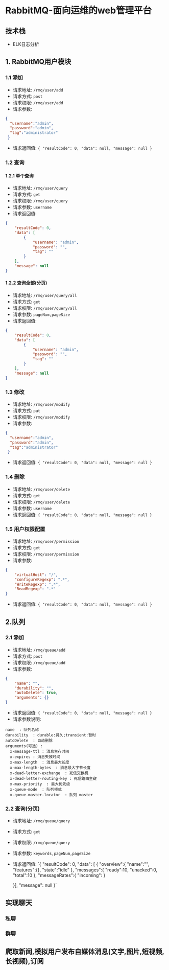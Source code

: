 # RabbitMQ-面向运维的web管理平台

## 技术栈
- ELK日志分析


## 1. RabbitMQ用户模块

### 1.1 添加
- 请求地址: `/rmq/user/add` 
- 请求方式: `post` 
- 请求权限: `/rmq/user/add`
- 请求参数: 
```json
{
  "username":"admin",
  "password":"admin",
  "tag":"administrator"
 }
```
- 请求返回值:
`{
 	"resultCode": 0,
 	"data": null,
 	"message": null
 }`

### 1.2 查询 

#### 1.2.1 单个查询
- 请求地址: `/rmq/user/query`
- 请求方式: `get`
- 请求权限: `/rmq/user/query`
- 请求参数: `username`
- 请求返回值:
```json
{
	"resultCode": 0,
	"data": [
		{
			"username": "admin",
			"password": "",
			"tag": ""
		}
	],
	"message": null
}
```

#### 1.2.2 查询全部(分页)
- 请求地址: `/rmq/user/query/all`
- 请求方式: `get`
- 请求权限: `/rmq/user/query/all`
- 请求参数: `pageNum,pageSize`
- 请求返回值:
```json
{
	"resultCode": 0,
	"data": [
		{
			"username": "admin",
			"password": "",
			"tag": ""
		}
	],
	"message": null
}
```

### 1.3 修改
- 请求地址: `/rmq/user/modify` 
- 请求方式: `put` 
- 请求权限: `/rmq/user/modify`
- 请求参数: 
```json
{
  "username":"admin",
  "password":"admin",
  "tag":"administrator"
 }
```
- 请求返回值:
`{
 	"resultCode": 0,
 	"data": null,
 	"message": null
 }`


### 1.4 删除
- 请求地址: `/rmq/user/delete`
- 请求方式: `get`
- 请求权限: `/rmq/user/delete`
- 请求参数: `username`
- 请求返回值:
`{
 	"resultCode": 0,
 	"data": null,
 	"message": null
 }`


### 1.5 用户权限配置
- 请求地址: `/rmq/user/permission`
- 请求方式: `get`
- 请求权限: `/rmq/user/permission`
- 请求参数: 
```json
{
	"virtualHost": "/",
	"configureRegexp": ".*",
	"WriteRegexp": ".*",
	"ReadRegexp": ".*"
}
```
- 请求返回值:
`{
 	"resultCode": 0,
 	"data": null,
 	"message": null
 }`

## 2.队列

### 2.1 添加
- 请求地址: `/rmq/queue/add`
- 请求方式: `post`
- 请求权限: `/rmq/queue/add`
- 请求参数: 
```json
{
	"name": "",
	"durability": "",
	"autoDelete": true,
	"arguments": {}
}
```
- 请求返回值:
`{
 	"resultCode": 0,
 	"data": null,
 	"message": null
 }`
- 请求参数说明:
```
name  : 队列名称
durability  : durable:持久;transient:暂时
autoDelete  : 自动删除
arguments(可选) : 
  x-message-ttl : 消息生存时间
  x-expires : 消息失效时间
  x-max-length  : 消息最大长度
  x-max-length-bytes  : 消息最大字节长度
  x-dead-letter-exchange  : 死信交换机
  x-dead-letter-routing-key : 死信路由主键
  x-max-priority  : 最大优先级
  x-queue-mode  : 队列模式
  x-queue-master-locator  : 队列 master

```

### 2.2 查询(分页)
- 请求地址: `/rmq/queue/query`
- 请求方式: `get`
- 请求权限: `/rmq/queue/query`
- 请求参数: `keywords,pageNum,pageSize`
- 请求返回值:
`{
 	"resultCode": 0,
 	"data": [
 	{
 	"overview":{
 	  "name":"",
 	  "features":{},
 	  "state":"idle"
 	  },
 	  "messages":{
 	  "ready":10,
 	  "unacked":0,
 	  "total":10
 	  },
 	  "messageRates":{
 	  "incoming":
 	  }
 	  
 	  
 	}],
 	"message": null
 }`


## 实现聊天

### 私聊



### 群聊



## 爬取新闻,模拟用户发布自媒体消息(文字,图片,短视频,长视频),订阅











 
